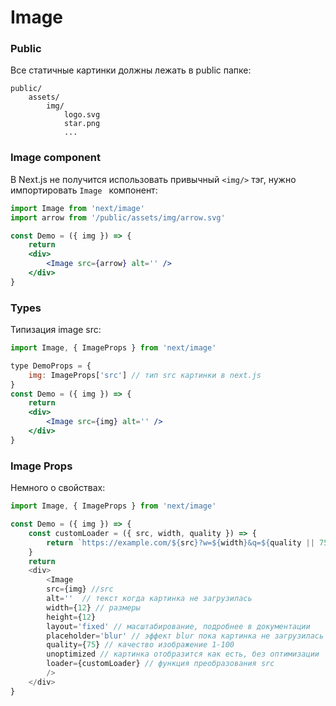 # Image

### Public

Все статичные картинки должны лежать в public папке:

```
public/
    assets/
        img/
            logo.svg
            star.png
            ...
```

### Image component

В Next.js не получится использовать привычный `<img/>` тэг, нужно импортировать `Image ` компонент:

```jsx
import Image from 'next/image'
import arrow from '/public/assets/img/arrow.svg'

const Demo = ({ img }) => {
    return 
    <div>
        <Image src={arrow} alt='' />
    </div>
}

```

### Types

Типизация image src:

```jsx
import Image, { ImageProps } from 'next/image'

type DemoProps = {
    img: ImageProps['src'] // тип src картинки в next.js
}
const Demo = ({ img }) => {
    return 
    <div>
        <Image src={img} alt='' />
    </div>
}

```

### Image Props

Немного о свойствах:
```js
import Image, { ImageProps } from 'next/image'

const Demo = ({ img }) => {
    const customLoader = ({ src, width, quality }) => {
        return `https://example.com/${src}?w=${width}&q=${quality || 75}`
    }
    return 
    <div>
        <Image 
        src={img} //src
        alt=''  // текст когда картинка не загрузилась
        width={12} // размеры
        height={12} 
        layout='fixed' // масштабирование, подробнее в документации
        placeholder='blur' // эффект blur пока картинка не загрузилась
        quality={75} // качество изображение 1-100
        unoptimized // картинка отобразится как есть, без оптимизации
        loader={customLoader} // функция преобразования src
        />
    </div>
}

```